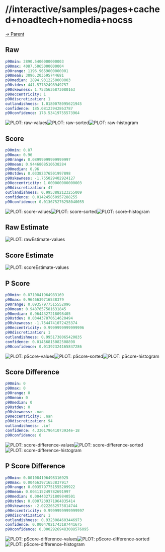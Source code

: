 
# //interactive/samples/pages+cached+noadtech+nomedia+nocss

[→ Parent](../..)


## Raw


```yaml
p90min: 2890.5406000000003
p90max: 4087.5065000000004
p90range: 1196.9659000000001
p90mean: 3096.203595744681
p90median: 2894.9312250000003
p90stdev: 441.57782498949757
p90skewness: 1.7535636873080163
p90eccentricity: 1
p90discretization: 1
outlandishness: 1.0180078095621945
confidence: 185.08123942863787
p90confidence: 178.53419755573964

```

![PLOT: raw-values](./raw/values.svg)![PLOT: raw-sorted](./raw/sorted.svg)![PLOT: raw-histogram](./raw/histogram.svg)
## Score


```yaml
p90min: 0.87
p90max: 0.96
p90range: 0.08999999999999997
p90mean: 0.9446808510638284
p90median: 0.96
p90stdev: 0.03382376501997898
p90skewness: -1.755029402924127
p90eccentricity: 1.000000000000003
p90discretization: 47
outlandishness: 0.9953882123255009
confidence: 0.014245850957288255
p90confidence: 0.013675276258040055

```

![PLOT: score-values](./score/values.svg)![PLOT: score-sorted](./score/sorted.svg)![PLOT: score-histogram](./score/histogram.svg)
## Raw Estimate

![PLOT: rawEstimate-values](./rawEstimate/values.svg)
## Score Estimate

![PLOT: scoreEstimate-values](./scoreEstimate/values.svg)
## P Score


```yaml
p90min: 0.8710841964983169
p90max: 0.9646639716538379
p90range: 0.09357977515552096
p90mean: 0.9487657581631845
p90median: 0.9644327218098405
p90stdev: 0.034437070614620494
p90skewness: -1.7544741072425374
p90eccentricity: 0.9999999999999996
p90discretization: 1
outlandishness: 0.9951738065420835
confidence: 0.01456815082508898
p90confidence: 0.01392324165847286

```

![PLOT: pScore-values](./pScore/values.svg)![PLOT: pScore-sorted](./pScore/sorted.svg)![PLOT: pScore-histogram](./pScore/histogram.svg)
## Score Difference


```yaml
p90min: 0
p90max: 0
p90range: 0
p90mean: 0
p90median: 0
p90stdev: 0
p90skewness: .nan
p90eccentricity: .nan
p90discretization: 94
outlandishness: .inf
confidence: 4.330179641073934e-18
p90confidence: 0

```

![PLOT: score-difference-values](./score-difference/values.svg)![PLOT: score-difference-sorted](./score-difference/sorted.svg)![PLOT: score-difference-histogram](./score-difference/histogram.svg)
## P Score Difference


```yaml
p90min: 0.001084196498316925
p90max: 0.004663971653837917
p90range: 0.0035797751555209922
p90mean: 0.004115249782691997
p90median: 0.004432721809840501
p90stdev: 0.0007239371964835414
p90skewness: -2.0222652575814744
p90eccentricity: 0.9999999999999997
p90discretization: 1
outlandishness: 0.9323084603446973
confidence: 0.00047021743187441675
p90confidence: 0.00029269483008576095

```

![PLOT: pScore-difference-values](./pScore-difference/values.svg)![PLOT: pScore-difference-sorted](./pScore-difference/sorted.svg)![PLOT: pScore-difference-histogram](./pScore-difference/histogram.svg)